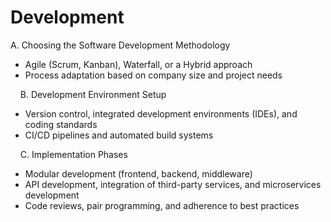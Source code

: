 # Development

A. Choosing the Software Development Methodology

- Agile (Scrum, Kanban), Waterfall, or a Hybrid approach
- Process adaptation based on company size and project needs

    B. Development Environment Setup

- Version control, integrated development environments (IDEs), and coding standards
- CI/CD pipelines and automated build systems

    C. Implementation Phases

- Modular development (frontend, backend, middleware)
- API development, integration of third-party services, and microservices development
- Code reviews, pair programming, and adherence to best practices
